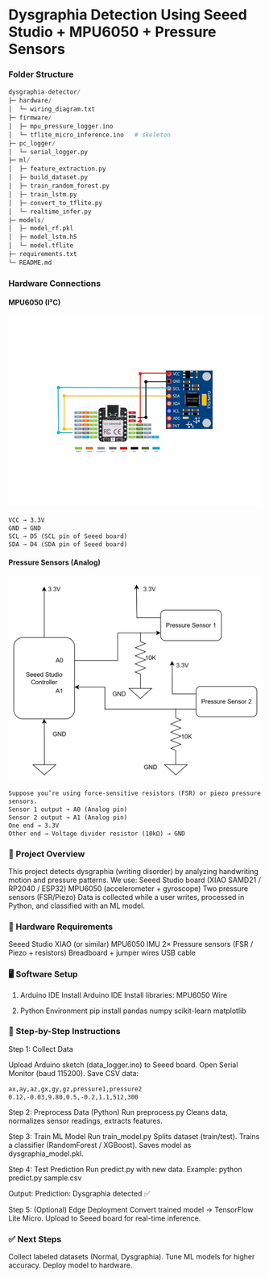 # Dysgraphia Detection Using Seeed Studio + MPU6050 + Pressure Sensors

### Folder Structure
~~~Python
dysgraphia-detector/
├─ hardware/
│  └─ wiring_diagram.txt
├─ firmware/
│  ├─ mpu_pressure_logger.ino
│  └─ tflite_micro_inference.ino   # skeleton
├─ pc_logger/
│  └─ serial_logger.py
├─ ml/
│  ├─ feature_extraction.py
│  ├─ build_dataset.py
│  ├─ train_random_forest.py
│  ├─ train_lstm.py
│  ├─ convert_to_tflite.py
│  └─ realtime_infer.py
├─ models/
│  ├─ model_rf.pkl
│  ├─ model_lstm.h5
│  └─ model.tflite
├─ requirements.txt
└─ README.md
~~~

### Hardware Connections
#### MPU6050 (I²C)
![XIAO RP2040 Board](img\mpu_interfacing.jpg)
~~~ 
VCC → 3.3V
GND → GND
SCL → D5 (SCL pin of Seeed board)
SDA → D4 (SDA pin of Seeed board)
~~~

#### Pressure Sensors (Analog)
![Pressure Sensor Interfacing](img\image.png)
~~~
Suppose you’re using force-sensitive resistors (FSR) or piezo pressure sensors.
Sensor 1 output → A0 (Analog pin)
Sensor 2 output → A1 (Analog pin)
One end → 3.3V
Other end → Voltage divider resistor (10kΩ) → GND
~~~



### 📌 Project Overview

This project detects dysgraphia (writing disorder) by analyzing handwriting motion and pressure patterns.
We use:
Seeed Studio board (XIAO SAMD21 / RP2040 / ESP32)
MPU6050 (accelerometer + gyroscope)
Two pressure sensors (FSR/Piezo)
Data is collected while a user writes, processed in Python, and classified with an ML model.

###  🔧 Hardware Requirements
Seeed Studio XIAO (or similar)
MPU6050 IMU
2× Pressure sensors (FSR / Piezo + resistors)
Breadboard + jumper wires
USB cable

###  🖥️ Software Setup
1. Arduino IDE
Install Arduino IDE
Install libraries:
MPU6050
Wire

2. Python Environment
pip install pandas numpy scikit-learn matplotlib

### 📜 Step-by-Step Instructions
Step 1: Collect Data

Upload Arduino sketch (data_logger.ino) to Seeed board.
Open Serial Monitor (baud 115200).
Save CSV data:
~~~
ax,ay,az,gx,gy,gz,pressure1,pressure2
0.12,-0.03,9.80,0.5,-0.2,1.1,512,300
~~~

Step 2: Preprocess Data (Python)
Run preprocess.py
Cleans data, normalizes sensor readings, extracts features.

Step 3: Train ML Model
Run train_model.py
Splits dataset (train/test).
Trains a classifier (RandomForest / XGBoost).
Saves model as dysgraphia_model.pkl.

Step 4: Test Prediction
Run predict.py with new data.
Example:
python predict.py sample.csv

Output:
Prediction: Dysgraphia detected ✅

Step 5: (Optional) Edge Deployment
Convert trained model → TensorFlow Lite Micro.
Upload to Seeed board for real-time inference.

### ✅ Next Steps

Collect labeled datasets (Normal, Dysgraphia).
Tune ML models for higher accuracy.
Deploy model to hardware.